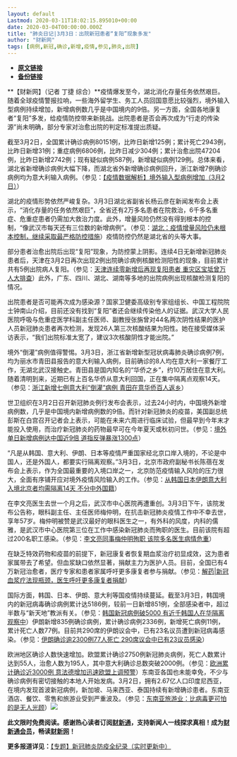 ```yaml
---
layout: default
Lastmod: 2020-03-11T18:02:15.895010+00:00
date: 2020-03-04T00:00:00.000Z
title: "肺炎日记|3月3日：出院新冠患者“复阳”现象多发"
author: "财新网"
tags: [病例,新冠,确诊,新增,疫情,参见,肺炎,出院]
---
```


* [**原文链接**](http://www.caixin.com/2020-03-04/101523669.html)
* [**备份链接**](http://archive.ph/BekxT)


**【财新网】（记者 丁捷 综合）**疫情爆发至今，湖北消化存量任务依然艰巨。随着全球疫情警报拉响，一些海外留学生、务工人员回国意愿比较强烈，境外输入型病例持续增加，新增病例数几乎是中国境内的9倍。另一方面，全国各地康复者“复阳”多发，给疫情防控带来新挑战。出院患者是否会再次成为“行走的传染源”尚未明确，部分专家对治愈出院的判定标准提出质疑。

截至3月2日，全国累计确诊病例80151例，比昨日新增125例；累计死亡2943例，比昨日新增31例；重症病例6806例，比昨日减少304例；累计治愈出院47204例，比昨日新增2742例；现有疑似病例587例，新增疑似病例129例。总体来看，湖北省新增确诊病例大幅下降，而湖北省外新增确诊病例回升，浙江新增7例确诊病例均为意大利输入病例。（参见：[【疫情数据解析】境外输入型病例增加（3月2日）](http://database.caixin.com/2020-03-03/101523315.html)）

湖北的疫情形势依然严峻复杂。3月3日湖北省副省长杨云彦在新闻发布会上表示，“消化存量的任务依然艰巨”，全省还有2万多名患者在院救治，6千多名重症、危重症患者仍需加大救治力度。此外，增量风险仍然没有得到根本的控制，“像武汉市每天还有三位数的新增病例”。（参见：[湖北：疫情增量风险仍未根本控制，继续采取最严格防控措施](http://china.caixin.com/2020-03-03/101523521.html)）疫情防控仍然是湖北省的头等大事。

部分患者治愈出院后出现“复阳”现象，为防控蒙上阴影。连续4日无新增新冠肺炎患者后，天津在3月2日再次出现2例出院确诊病例核酸检测阳性的现象，目前累计共有5例出院病人复阳。（参见：[天津连续零新增后再现复阳患者 重灾区宝坻曾万人大排查](http://www.caixin.com/2020-03-03/101523614.html)）此外，广东、四川、湖北、湖南等多地的出院病例出现核酸检测复阳的情况。

出院患者是否可能再次成为感染源？国家卫健委高级别专家组组长、中国工程院院士钟南山介绍，目前还没有找到“复阳”者还会继续传染他人的证据。武汉大学人民医院呼吸与危重症医学科副主任医师、副教授张旃曾对44名两次阴性结果的医护人员新冠肺炎患者再次检测，发现26人第三次核酸结果为阳性。她在接受媒体采访表示，“我们出院标准太宽了，建议3次核酸阴性才能出院。”

境外“倒灌”病例值得警惕。3月3日，浙江省新增新型冠状病毒肺炎确诊病例7例，均为丽水市青田县报告的意大利输入病例，目前确诊的8人均在意大利一家餐厅工作，无湖北武汉接触史。青田县是国内知名的“华侨之乡”，约10万居住在意大利。随着清明到来，近期已有上百名华侨从意大利回国，正在集中隔离点观察14天。（参见：[浙江新增七例意大利“倒灌”病例 青田在意华侨百人返乡](http://companies.caixin.com/2020-03-03/101522991.html)）

世卫组织在3月2日召开新冠肺炎例行发布会表示，过去24小时内，中国境外新增病例数，几乎是中国境内新增病例数的9倍。而针对新冠肺炎的疫苗，美国副总统彭斯在白宫召开记者会上表示，可能在未来六周进行临床试验，但最早到今年末才能投入使用，而治疗新冠肺炎的药物最早可在今年夏天或秋初问世。（参见：[境外单日新增病例达中国近9倍 道指反弹暴涨1300点](http://international.caixin.com/2020-03-03/101523212.html)）

“凡是从韩国、意大利、伊朗、日本等疫情严重国家经北京口岸入境的，不论是中国人，还是外国人，都要实行隔离观察。”3月3日，北京市政府副秘书长陈蓓在发布会上表示，作为全国最重要的入境口岸之一，北京防范疫情输入风险的压力很大，全面有序铺开应对境外疫情风险输入的工作。（参见：[从韩国日本伊朗意大利入境北京者均需隔离14天 不分中外国籍](http://international.caixin.com/2020-03-03/101523428.html)）

在李文亮医生去世一个月之后，武汉市中心医院再遭重创。3月3日下午，该院发布公告称，眼科副主任、主任医师梅仲明，在抗击新冠肺炎疫情工作中不幸去世，享年57岁。梅仲明被赞是武汉最好的眼科医生之一，有外科的风度，内科的儒雅，是武汉市中心医院第三位在工作中感染新冠肺炎而殉职的医生。目前该院有超过200名职工感染。（参见：[李文亮同事梅仲明殉职 该院多名医生病情危重](http://china.caixin.com/2020-03-03/101523441.html)）

在缺乏特效药物和疫苗的前提下，新冠康复者恢复期血浆治疗初显成效，这为患者家属带去了希望。但血浆缺口依然显著，捐献主力为医护人员。目前，全国已有4万新冠治愈者，医疗专家和患者家属呼吁更多康复者参与捐献。（参见：[解药|新冠血浆疗法现瓶颈，医生呼吁更多康复者捐献](http://www.caixin.com/2020-03-03/101523395.html)）

国际方面，韩国、日本、伊朗、意大利等国疫情持续蔓延。截至3月3日，韩国境内的新冠病毒确诊病例累计达5186例，较前一日新增851例，全部感染者中，超过半数与“新天地”教派有关。（参见：[韩国新冠病例破5000 有近千韩国人在华隔离观察中](http://international.caixin.com/2020-03-03/101523496.html)）伊朗新增835例确诊病例，累计确诊病例2336例，新增死亡病例11例，累计死亡人数77例。目前共290席的伊朗议会中，已有23名议员遭到新冠病毒感染。（参见：[伊朗确诊逾2300例77人死亡 290席议会中已有23议员感染](http://international.caixin.com/2020-03-03/101523570.html)）

欧洲地区确诊人数快速增加。欧盟累计确诊2750例新冠肺炎病例，死亡人数累计达到55人，治愈人数为195人，其中意大利确诊总数突破2000例。（参见：[欧洲累计确诊近3000例 意法德增加迅速欧盟上调预警](http://international.caixin.com/2020-03-03/101522933.html)）东南亚各国也未能幸免，不少与确诊病例有密切接触的本地人开始发病。3月2日，拥有2.67亿人口印度尼西亚，在境内发现首波新冠病例，新加坡、马来西亚、泰国持续有新增确诊患者。东南亚酒店、餐饮、零售和旅游业受到严重波及。（参见：[东南亚旅游业：比病毒更可怕的是无人光顾](http://companies.caixin.com/2020-03-03/101523469.html)）[![](/images/post/d02a42d9cb3dec9320e5f550278911c7.ico)](http://www.caixin.com/2020-03-04/101523669.html)

**此文限时免费阅读。感谢热心读者订阅[财新通](http://mall.caixin.com/mall/web/product/product.html?id=733&originReferrer=appfree&channelSource=appfree)，支持新闻人一线探求真相！成为[财新通会员](http://mall.caixin.com/mall/web/list/list.html?type=127&originReferrer=appfree&channelSource=appfree)，畅读[财新网](https://datayi.cn/1lnZaaidYRRn)！**

**更多报道详见：**[【专题】新冠肺炎防疫全纪录（实时更新中）](http://m.app.caixin.com/m_topic_detail/1473.html)

